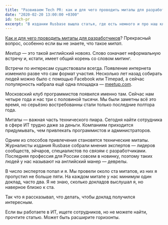 ```yaml
---
title: "Развиваем Tech PR: как и для чего проводить митапы для разработчиков"
date: "2020-02-20 13:00:00 +0300"
id: tech-pr
excerpt: "В издании Rusbase вышла статья, где есть немного и про наш клуб программистов."
---
```


[Как и для чего проводить митапы для разработчиков](https://rb.ru/opinion/meetup/)? Прекрасный вопрос, особенно если вы не знаете, что такое *митап*.

*Meetup* — это такой английский новояз. Слово означает неформальную встречу и, кстати, имеет общий корень со словом *митинг*.

Встречи по интересам существовали всегда. Появление интернета изменило разве что сам формат участия. Несколько лет назад собирать людей можно было с помощью Facebook или Timepad, а сейчас популярность набрала ещё одна площадка — [meetup.com](https://meetup.com).

Московский клуб программистов появился именно там. Сейчас нам четыре года и нас три с половиной тысячи. Мы были заметны всё это время, но серьёзно востребованны стали только последние полтора года.

Митапы — важная часть технического пиара. Сегодня найти сотрудника в сфере ИТ трудно даже за деньги. Компаниям приходится придумывать, чем привлекать программистов и администраторов.

Одним из способов привлечения становятся технические митапы. Журналисты издания Rusbase собрали мнения экспертов — лидеров сообществ, эйчаров, специалистов по связям с разработчиками. Последняя профессия для России совсем в новинку, поэтому таких людей у нас называют на английский манер — деврелы.

В число экспертов попал и я. Мы провели около ста митапов, из них я пропустил не больше пяти. На каждом митапе у нас минимум один доклад, часто два. Я не знаю, сколько докладов выслушал я, но наверное близко к ста.

Так что я рассказывал, что делать, чтобы доклад получился интересным.

Если вы работаете в ИТ, ищете сотрудников, но не можете найти, прочтите статью. Может быть расширите горизонты.